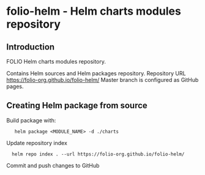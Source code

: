 # folio-helm - Helm charts modules repository

## Introduction

FOLIO Helm charts modules repository.

Contains Helm sources and Helm packages repository.
Repository URL https://folio-org.github.io/folio-helm/
Master branch is configured as GitHub pages.

## Creating Helm package from source

Build package with:
```
   helm package <MODULE_NAME> -d ./charts
```
Update repository index
```
  helm repo index . --url https://folio-org.github.io/folio-helm/
```

Commit and push changes to GitHub
